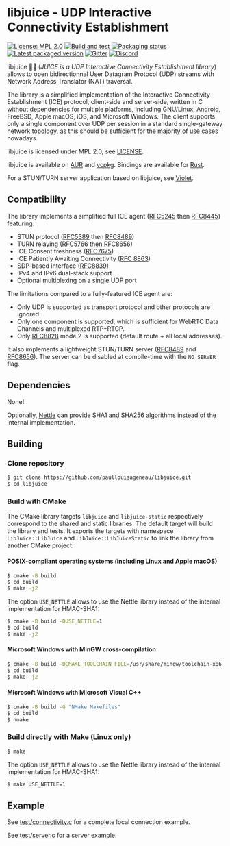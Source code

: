 # libjuice - UDP Interactive Connectivity Establishment

[![License: MPL 2.0](https://img.shields.io/badge/License-MPL_2.0-blue.svg)](https://www.mozilla.org/en-US/MPL/2.0/)
[![Build and test](https://github.com/paullouisageneau/libjuice/actions/workflows/build.yml/badge.svg)](https://github.com/paullouisageneau/libjuice/actions/workflows/build.yml)
[![Packaging status](https://repology.org/badge/tiny-repos/libjuice.svg)](https://repology.org/project/libjuice/versions)
[![Latest packaged version](https://repology.org/badge/latest-versions/libjuice.svg)](https://repology.org/project/libjuice/versions)
[![Gitter](https://badges.gitter.im/libjuice/community.svg)](https://gitter.im/libjuice/community?utm_source=badge&utm_medium=badge&utm_campaign=pr-badge&utm_content=badge)
[![Discord](https://img.shields.io/discord/903257095539925006?logo=discord)](https://discord.gg/jXAP8jp3Nn)

libjuice :lemon::sweat_drops: (_JUICE is a UDP Interactive Connectivity Establishment library_) allows to open bidirectionnal User Datagram Protocol (UDP) streams with Network Address Translator (NAT) traversal.

The library is a simplified implementation of the Interactive Connectivity Establishment (ICE) protocol, client-side and server-side, written in C without dependencies for multiple platforms, including GNU/Linux, Android, FreeBSD, Apple macOS, iOS, and Microsoft Windows. The client supports only a single component over UDP per session in a standard single-gateway network topology, as this should be sufficient for the majority of use cases nowadays.

libjuice is licensed under MPL 2.0, see [LICENSE](https://github.com/paullouisageneau/libjuice/blob/master/LICENSE).

libjuice is available on [AUR](https://aur.archlinux.org/packages/libjuice/) and [vcpkg](https://vcpkg.io/en/getting-started). Bindings are available for [Rust](https://github.com/VollmondT/juice-rs).

For a STUN/TURN server application based on libjuice, see [Violet](https://github.com/paullouisageneau/violet).

## Compatibility

The library implements a simplified full ICE agent ([RFC5245](https://www.rfc-editor.org/rfc/rfc5245.html) then [RFC8445](https://www.rfc-editor.org/rfc/rfc8445.html)) featuring:
- STUN protocol ([RFC5389](https://www.rfc-editor.org/rfc/rfc5389.html) then [RFC8489](https://www.rfc-editor.org/rfc/rfc8489.html))
- TURN relaying ([RFC5766](https://www.rfc-editor.org/rfc/rfc5766.html) then [RFC8656](https://www.rfc-editor.org/rfc/rfc8656.html))
- ICE Consent freshness ([RFC7675](https://www.rfc-editor.org/rfc/rfc7675.html))
- ICE Patiently Awaiting Connectivity ([RFC 8863](https://www.rfc-editor.org/rfc/rfc8863.html))
- SDP-based interface ([RFC8839](https://www.rfc-editor.org/rfc/rfc8839.html))
- IPv4 and IPv6 dual-stack support
- Optional multiplexing on a single UDP port

The limitations compared to a fully-featured ICE agent are:
- Only UDP is supported as transport protocol and other protocols are ignored.
- Only one component is supported, which is sufficient for WebRTC Data Channels and multiplexed RTP+RTCP.
- Only [RFC8828](https://www.rfc-editor.org/rfc/rfc8828) mode 2 is supported (default route + all local addresses).

It also implements a lightweight STUN/TURN server ([RFC8489](https://www.rfc-editor.org/rfc/rfc8489.html) and [RFC8656](https://www.rfc-editor.org/rfc/rfc8656.html)). The server can be disabled at compile-time with the `NO_SERVER` flag.

## Dependencies

None!

Optionally, [Nettle](https://www.lysator.liu.se/~nisse/nettle/) can provide SHA1 and SHA256 algorithms instead of the internal implementation.

## Building

### Clone repository

```bash
$ git clone https://github.com/paullouisageneau/libjuice.git
$ cd libjuice
```

### Build with CMake

The CMake library targets `libjuice` and `libjuice-static` respectively correspond to the shared and static libraries. The default target will build the library and tests. It exports the targets with namespace `LibJuice::LibJuice` and `LibJuice::LibJuiceStatic` to link the library from another CMake project.

#### POSIX-compliant operating systems (including Linux and Apple macOS)

```bash
$ cmake -B build
$ cd build
$ make -j2
```

The option `USE_NETTLE` allows to use the Nettle library instead of the internal implementation for HMAC-SHA1:
```bash
$ cmake -B build -DUSE_NETTLE=1
$ cd build
$ make -j2
```

#### Microsoft Windows with MinGW cross-compilation

```bash
$ cmake -B build -DCMAKE_TOOLCHAIN_FILE=/usr/share/mingw/toolchain-x86_64-w64-mingw32.cmake # replace with your toolchain file
$ cd build
$ make -j2
```

#### Microsoft Windows with Microsoft Visual C++

```bash
$ cmake -B build -G "NMake Makefiles"
$ cd build
$ nmake
```

### Build directly with Make (Linux only)

```bash
$ make
```

The option `USE_NETTLE` allows to use the Nettle library instead of the internal implementation for HMAC-SHA1:
```bash
$ make USE_NETTLE=1
```

## Example

See [test/connectivity.c](https://github.com/paullouisageneau/libjuice/blob/master/test/connectivity.c) for a complete local connection example.

See [test/server.c](https://github.com/paullouisageneau/libjuice/blob/master/test/server.c) for a server example.

